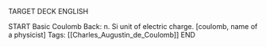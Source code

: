 TARGET DECK
ENGLISH

START
Basic
Coulomb
Back: n. Si unit of electric charge. [coulomb, name of a physicist]
Tags: [[Charles_Augustin_de_Coulomb]]
END
